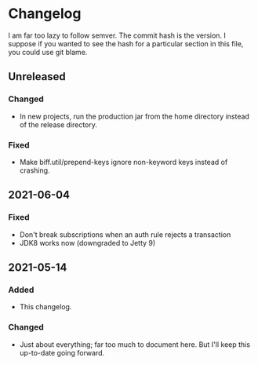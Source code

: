 # Changelog

I am far too lazy to follow semver. The commit hash is the version. I suppose
if you wanted to see the hash for a particular section in this file, you could
use git blame.

## Unreleased
### Changed
- In new projects, run the production jar from the home directory instead of
  the release directory.
### Fixed
- Make biff.util/prepend-keys ignore non-keyword keys instead of crashing.

## 2021-06-04
### Fixed
- Don't break subscriptions when an auth rule rejects a transaction
- JDK8 works now (downgraded to Jetty 9)

## 2021-05-14
### Added
- This changelog.

### Changed
- Just about everything; far too much to document here. But I'll keep this
  up-to-date going forward.

